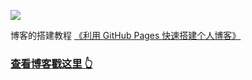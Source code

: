 

![](https://raw.githubusercontent.com/Tokunaga/Tokunaga-24253.github.io/master/img/readme.png)


博客的搭建教程 [《利用 GitHub Pages 快速搭建个人博客》](http://www.jianshu.com/p/e68fba58f75c) 

>
### [查看博客戳这里 👆](http://tokunaga-24253.github.io)



